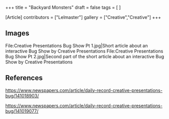 +++
title = "Backyard Monsters"
draft = false
tags = [ ]

[Article]
contributors = ["Lelmaster"]
gallery = ["Creative","Creative"]
+++
## Images ##
<gallery>
File:Creative Presentations Bug Show Pt 1.jpg|Short article about an interactive Bug Show by Creative Presentations
File:Creative Presentations Bug Show Pt 2.jpg|Second part of the short article about an interactive Bug Show by Creative Presentations
</gallery>

## References ##
https://www.newspapers.com/article/daily-record-creative-presentations-bug/141018903/

https://www.newspapers.com/article/daily-record-creative-presentations-bug/141019077/